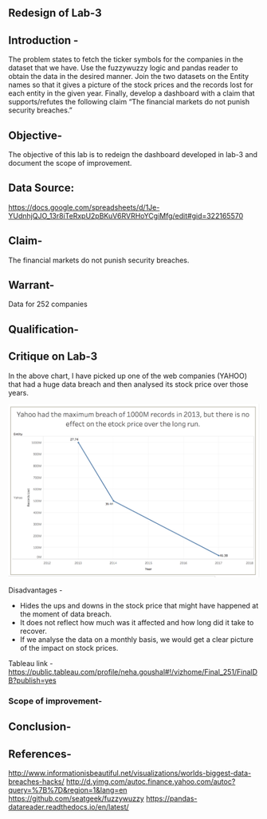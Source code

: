 
## Redesign of Lab-3

## Introduction -
The problem states to fetch the ticker symbols for the companies in the dataset that we have. Use the fuzzywuzzy logic and pandas reader to obtain the data in the desired manner. Join the two datasets on the Entity names so that it gives a picture of the stock prices and the records lost for each entity in the given year. Finally, develop a dashboard with a claim that supports/refutes the following claim
“The financial markets do not punish security breaches.”

## Objective-
The objective of this lab is to redeign the dashboard developed in lab-3 and document the scope of improvement.

## Data Source:
https://docs.google.com/spreadsheets/d/1Je-YUdnhjQJO_13r8iTeRxpU2pBKuV6RVRHoYCgiMfg/edit#gid=322165570

## Claim-
The financial markets do not punish security breaches.

## Warrant-
Data for 252 companies

## Qualification-

## Critique on Lab-3
In the above chart, I have picked up one of the web companies (YAHOO) that had a huge data breach and then analysed its stock price over those years.

![Alt text](https://github.com/ngoushal/Dashboards_visualization/blob/master/lab_session_7/security_breaches.png)

Disadvantages -
- Hides the ups and downs in the stock price that might have happened at the moment of data breach.
- It does not reflect how much was it affected and how long did it take to recover.
- If we analyse the data on a monthly basis, we would get a clear picture of the impact on stock prices.

Tableau link - https://public.tableau.com/profile/neha.goushal#!/vizhome/Final_251/FinalDB?publish=yes

### Scope of improvement-


## Conclusion-


## References-
http://www.informationisbeautiful.net/visualizations/worlds-biggest-data-breaches-hacks/
http://d.yimg.com/autoc.finance.yahoo.com/autoc?query=%7B%7D&region=1&lang=en
https://github.com/seatgeek/fuzzywuzzy
https://pandas-datareader.readthedocs.io/en/latest/

